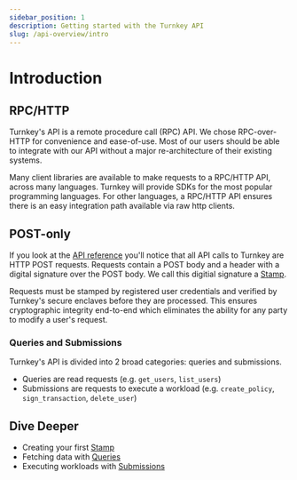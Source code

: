 ```yaml
---
sidebar_position: 1
description: Getting started with the Turnkey API
slug: /api-overview/intro
---
```


# Introduction

## RPC/HTTP

Turnkey's API is a remote procedure call (RPC) API. We chose RPC-over-HTTP for convenience and ease-of-use. Most of our users should be able to integrate with our API without a major re-architecture of their existing systems.

Many client libraries are available to make requests to a RPC/HTTP API, across many languages. Turnkey will provide SDKs for the most popular programming languages. For other languages, a RPC/HTTP API ensures there is an easy integration path available via raw http clients.

## POST-only

If you look at the [API reference](/api) you'll notice that all API calls to Turnkey are HTTP POST requests. Requests contain a POST body and a header with a digital signature over the POST body. We call this digitial signature a [Stamp](./stamps.md).

Requests must be stamped by registered user credentials and verified by Turnkey's secure enclaves before they are processed. This ensures cryptographic integrity end-to-end which eliminates the ability for any party to modify a user's request.

### Queries and Submissions

Turnkey's API is divided into 2 broad categories: queries and submissions.

- Queries are read requests (e.g. `get_users`, `list_users`)
- Submissions are requests to execute a workload (e.g. `create_policy`, `sign_transaction`, `delete_user`)

## Dive Deeper

- Creating your first [Stamp](./stamps.md)
- Fetching data with [Queries](./queries.md)
- Executing workloads with [Submissions](./submissions.md)
